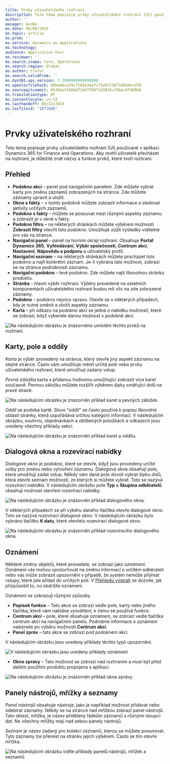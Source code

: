 ```yaml
---
title: Prvky uživatelského rozhraní
description: Toto téma popisuje prvky uživatelského rozhraní (UI) používané v aplikaci Dynamics 365 for Finance and Operations.
author: ''
manager: AnnBe
ms.date: 08/09/2019
ms.topic: article
ms.prod: ''
ms.service: dynamics-ax-applications
ms.technology: ''
audience: Application User
ms.reviewer: ''
ms.search.scope: Core, Operations
ms.search.region: Global
ms.author: tlefor
ms.search.validFrom: ''
ms.dyn365.ops.version: 7.2999999999999998
ms.openlocfilehash: b9ba0dce29c7569a3eefcf1e07238f19644ecdf0
ms.sourcegitcommit: 6545bef4584d72dd7789f2d3935cf00ac8f489b0
ms.translationtype: HT
ms.contentlocale: cs-CZ
ms.lasthandoff: 08/13/2019
ms.locfileid: "1871080"
---
```

# <a name="user-interface-elements"></a>Prvky uživatelského rozhraní

Toto téma popisuje prvky uživatelského rozhraní (UI) používané v aplikaci Dynamics 365 for Finance and Operations. Aby mohli uživatelé přecházet na rozhraní, je důležité znát názvy a funkce prvků, které tvoří rozhraní.

## <a name="overview"></a>Přehled

- **Podokno akcí** – panel pod navigačním panelem. Zde můžete vybrat karty pro změnu záznamů zobrazených na stránce. Zde můžete záznamy upravit a uložit.  
- **Okno s fakty** – v tomto podokně můžete zobrazit informace a sledovat aktivity určitých záznamů.  
- **Podokno s fakty** – můžete se posouvat mezi různými aspekty záznamu a zobrazit je v okně s fakty.  
- **Podokno filtru** – na některých stránkách můžete výběrem možnosti **Zobrazit filtry** otevřít toto podokno. Umožňuje zúžit výsledky viditelné pro vás na stránce.  
- **Navigační panel** – panel na horním okraji rozhraní. Obsahuje **Portál Dynamics 365**, **Vyhledávání**, **Výběr společnosti**, **Centrum akcí**, **Nastavení**, **Nápovědu a podporu** a uživatelský profil.  
- **Navigační seznam** – na některých stránkách můžete procházet toto podokno a najít konkrétní záznam. Je-li vybrána tato možnost, zobrazí se na stránce podrobnosti záznamu.  
- **Navigační podokno** – levé podokno. Zde můžete najít libovolnou stránku produktu.  
- **Stránka** – hlavní výběr rozhraní. Výběry provedené na ostatních komponentách uživatelského rozhraní budou mít vliv na zde zobrazené záznamy.  
- **Podokno** – podokno nejvíce vpravo. Otevře se v některých případech, kdy je nutné změnit a uložit aspekty záznamu.  
- **Karta** – při odkazu na podokno akcí se jedná o nabídku možností, které se zobrazí, když vyberete danou možnost v podokně akcí.  

![Na následujícím obrázku je znázorněno umístění těchto prvků na rozhraní.](media/user-interface-01.png)

## <a name="tabs-fields-and-sections"></a>Karty, pole a oddíly

*Karta* je výběr provedený na stránce, který otevře jiný aspekt záznamu na stejné stránce. Často vám umožňuje měnit určitá *pole* nebo prvky uživatelského rozhraní, které umožňují zadaný vstup. 

*Pevná záložka* karta s přidanou hodnotou umožňující zobrazit více karet současně. Pevnou záložku můžete rozšířit výběrem šipky směřující dolů na pravé straně.

![Na následujícím obrázku je znázorněn příklad karet a pevných záložek.](media/user-interface-02.png)

*Oddíl* se podobá kartě. Slovo "oddíl" se často používá k popisu libovolné oblasti stránky, která uspořádává určitou kategorii informací. V následujícím obrázku, souhrnu, objednávkách a oblíbených položkách a odkazech jsou uvedeny všechny příklady sekcí.

![Na následujícím obrázku je znázorněn příklad karet a oddílu.](media/user-interface-03.png)

## <a name="dialog-boxes-and-drop-down-menus"></a>Dialogová okna a rozevírací nabídky

*Dialogové okno* je podokno, které se otevře, když jsou provedeny určité volby pro změnu nebo vytvoření záznamu. Dialogová okna obsahují pole, která umožňují zadat vstup. Někdy vám dané pole dovolí vybrat šipku dolů, která otevře seznam možností, ze kterých si můžete vybrat. Toto se nazývá *rozevírací nabídka*. V následujícím obrázku pole **Typ** a **Skupina odběratelů** obsahují možnost otevření rozevírací nabídky.

![Na následujícím obrázku je znázorněn příklad dialogového okna.](media/user-interface-04.png)

V některých případech se při výběru daného tlačítka otevře dialogové okno. Toto se nazývá *rozevírací dialogové okno*. V následujícím obrázku bylo vybráno tlačítko **K datu**, které otevřelo rozevírací dialogové okno.

![Na následujícím obrázku je znázorněn příklad rozevíracího dialogového okna.](media/user-interface-05.png)

## <a name="notifications"></a>Oznámení

Některé změny objektů, které provedete, se zobrazí jako *oznámení*. Oznámení vás mohou upozorňovat na změnu informací o určitém odběrateli nebo vás může zobrazit upozornění v případě, že systém nemůže přijímat vstupy, které jste přidali do určitých polí. V [Přehledu výstrah](../get-started/alerts-overview.md) se dozvíte, jak přizpůsobit to, co obdržíte oznámení.

Oznámení se zobrazují různými způsoby.
- **Popisek funkce** – Tato akce se zobrazí vedle pole, karty nebo jiného tlačítka, které vám nabídne vysvětlení, k čemu se používá funkce. 
- **Centrum akcí** – pole, které obsahuje oznámení, se zobrazí vedle tlačítka centrum akcí na navigačním panelu. Podrobné informace o oznámení naleznete po výběru možnosti **Centrum akcí**.  
- **Panel zpráv** – tato akce se zobrazí pod podoknem akcí.  

V následujícím obrázku jsou uvedeny příklady těchto typů upozornění.

![V následujícím obrázku jsou uvedeny příklady oznámení.](media/user-interface-06.png)

- **Okno zprávy** – Tato možnost se zobrazí nad rozhraním a musí být před dalším použitím produktu propojena s aplikací.  

![Na následujícím obrázku je znázorněn příklad okna zprávy.](media/user-interface-07.png)

## <a name="toolbars-grids-and-lists"></a>Panely nástrojů, mřížky a seznamy

*Panel nástrojů* obsahuje nástroje, jako je například možnost přidávat nebo odebírat záznamy. Někdy se na stránce nad *mřížkou* zobrazí panel nástrojů. Tato oblast, mřížka, je název přidělený řádkům záznamů s různými sloupci dat. Ne všechny mřížky mají nad sebou panely nástrojů.

*Seznam* je název zadaný pro kolekci záznamů, kterou se můžete posunovat. Tyto záznamy lze přenést na stránku jejich výběrem. Často se tím otevře mřížka.

![Na následujícím obrázku vidíte příklady panelů nástrojů, mřížek a seznamů.](media/user-interface-08.png)
